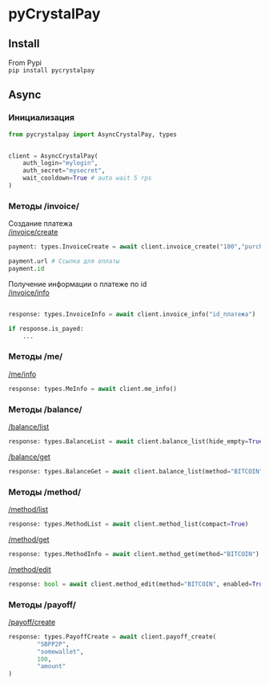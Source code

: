# pyCrystalPay

## Install

From Pypi\
```pip install pycrystalpay```

## Async 
### Инициализация
```python
from pycrystalpay import AsyncCrystalPay, types


client = AsyncCrystalPay(
    auth_login="mylogin",
    auth_secret="mysecret",
    wait_cooldown=True # auto wait 5 rps
)
```
### Методы /invoice/
Создание платежа\
[/invoice/create](https://docs.crystalpay.io/metody-api/invoice-platezhi/sozdanie-invoisa)
```python
payment: types.InvoiceCreate = await client.invoice_create("100","purchase","1")

payment.url # Ссылка для оплаты
payment.id
```

Получение информации о платеже по id\
[/invoice/info](https://docs.crystalpay.io/metody-api/invoice-platezhi/poluchenie-informacii-ob-invoise)
```python

response: types.InvoiceInfo = await client.invoice_info("id_платежа")

if response.is_payed:
    ...
```


### Методы /me/

[/me/info](https://docs.crystalpay.io/metody-api/me-kassa/poluchenie-informacii-o-kasse)
```python
response: types.MeInfo = await client.me_info()
```

### Методы /balance/
[/balance/list](https://docs.crystalpay.io/metody-api/balance-balansy/poluchenie-spiska-balansov)
```python
response: types.BalanceList = await client.balance_list(hide_empty=True)
```

[/balance/get](https://docs.crystalpay.io/metody-api/balance-balansy/poluchenie-spiska-balansov)
```python
response: types.BalanceGet = await client.balance_list(method="BITCOIN")
```

### Методы /method/
[/method/list](https://docs.crystalpay.io/metody-api/method-metody/poluchenie-spiska-metodov)
```python
response: types.MethodList = await client.method_list(compact=True)
```

[/method/get](https://docs.crystalpay.io/metody-api/method-metody/poluchenie-spiska-metodov)
```python
response: types.MethodInfo = await client.method_get(method="BITCOIN")
```

[/method/edit](https://docs.crystalpay.io/metody-api/method-metody/izmenenie-nastroek-metoda)
```python
response: bool = await client.method_edit(method="BITCOIN", enabled=True, extra_commission_percent=0)
```

### Методы /payoff/
[/payoff/create](https://docs.crystalpay.io/metody-api/payoff-vyvody/sozdanie-vyvoda)
```python
response: types.PayoffCreate = await client.payoff_create(
        "SBPP2P",
        "somewallet",
        100,
        "amount"
)
```